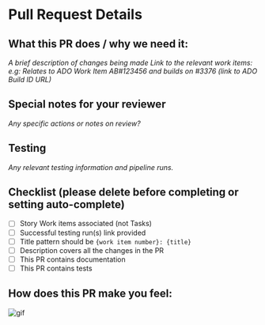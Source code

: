 <!--  Thanks for sending a pull request!  Here are some tips for you:
If this PR closes an issue, add '<AB#123456>' somewhere in the PR summary. As a minimum, please *always* link to the relevant work items e.g. AB#123456 (work item number in Azure DevOps). Follow the format below carefully, guidance found here: https://learn.microsoft.com/en-us/azure/devops/boards/github/link-to-from-github?view=azure-devops. Note: The Title pattern should be `{work item number}: {title}` -->

# Pull Request Details

## What this PR does / why we need it:
*A brief description of changes being made*
*Link to the relevant work items: e.g: Relates to ADO Work Item AB#123456 and builds on #3376 (link to ADO Build ID URL)*

## Special notes for your reviewer
*Any specific actions or notes on review?*

## Testing
*Any relevant testing information and pipeline runs.*

## Checklist (please delete before completing or setting auto-complete)
- [ ] Story Work items associated (not Tasks)
- [ ] Successful testing run(s) link provided
- [ ] Title pattern should be `{work item number}: {title}`
- [ ] Description covers all the changes in the PR
- [ ] This PR contains documentation
- [ ] This PR contains tests

## How does this PR make you feel:
![gif](https://giphy.com/)